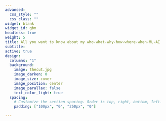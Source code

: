 ```yaml
---
advanced:
  css_style: ""
  css_class: ""
widget: blank
widget_id: gbm
headless: true
weight: 5
title: All you want to know about my who-what-why-how-where-when-ML-AI!
subtitle: 
active: true
design:
  columns: "1"
  background:
    image: thecut.jpg
    image_darken: 0
    image_size: cover
    image_position: center
    image_parallax: false
    text_color_light: true
  spacing:
    # Customize the section spacing. Order is top, right, bottom, left.
    padding: ["100px", "0", "250px", "0"]

---
```

